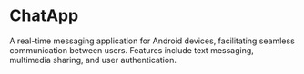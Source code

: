 # ChatApp

A real-time messaging application for Android devices, facilitating seamless communication between users. Features include text messaging, multimedia sharing, and user authentication.
